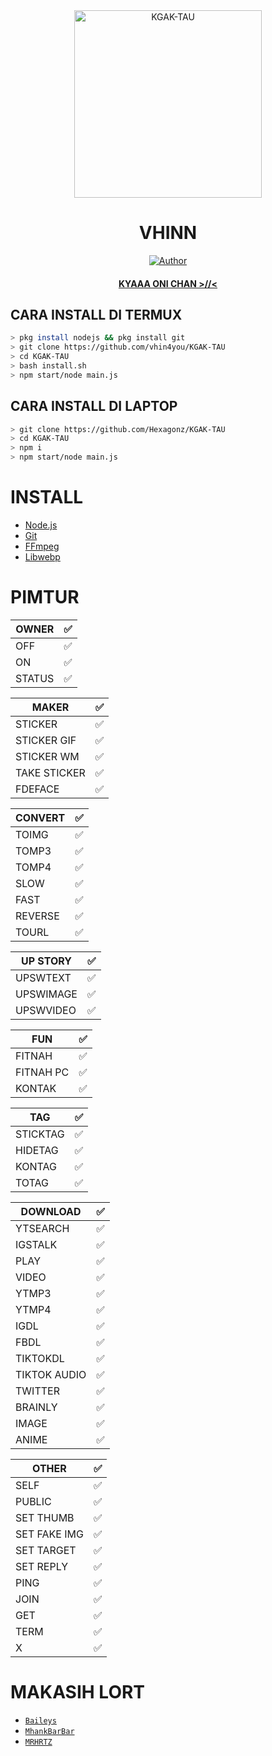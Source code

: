 <div align="center">
<img src="https://i.ibb.co/qCHNd0j/36fa310d84b9844bbea4eaf9d6462eed5d6127c6.jpg" alt="KGAK-TAU" width="300" />

# VHINN

>
>
>
</div>
<p align="center">
  <a href="https://github.com/vhin4you"><img title="Author" src="https://img.shields.io/badge/Author-Vhinn-red.svg?style=for-the-badge&logo=github" /></a>
  <h4 align="center">
  <a href="https://wa.me/6289513155643">KYAAA ONI CHAN >//< </a>
</h4>
</p>

## CARA INSTALL DI TERMUX
```bash
> pkg install nodejs && pkg install git
> git clone https://github.com/vhin4you/KGAK-TAU
> cd KGAK-TAU
> bash install.sh
> npm start/node main.js
```
## CARA INSTALL DI LAPTOP
```bash
> git clone https://github.com/Hexagonz/KGAK-TAU 
> cd KGAK-TAU
> npm i
> npm start/node main.js
```

# INSTALL
* [Node.js](https://nodejs.org/en/)
* [Git](https://git-scm.com/downloads)
* [FFmpeg](https://github.com/BtbN/FFmpeg-Builds/releases/download/autobuild-2020-12-08-13-03/ffmpeg-n4.3.1-26-gca55240b8c-win64-gpl-4.3.zip)
* [Libwebp](https://developers.google.com/speed/webp/download)

# PIMTUR

| OWNER |✅|
| ------------- | ------------- |
| OFF |✅|
| ON |✅|
| STATUS |✅|

| MAKER |✅|
| ------------- | ------------- |
| STICKER |✅|
| STICKER GIF |✅|
| STICKER WM |✅|
| TAKE STICKER |✅|
| FDEFACE |✅|

| CONVERT |✅|
| ------------- | ------------- |
| TOIMG |✅|
| TOMP3 |✅|
| TOMP4 |✅|
| SLOW |✅|
| FAST |✅|
| REVERSE |✅|
| TOURL |✅|

| UP STORY |✅|
| ------------- | ------------- |
| UPSWTEXT |✅|
| UPSWIMAGE |✅|
| UPSWVIDEO  |✅|

| FUN |✅|
| ------------- | ------------- |
| FITNAH |✅|
| FITNAH PC |✅|
| KONTAK |✅|


| TAG |✅|
| ------------- | ------------- |
| STICKTAG |✅|
| HIDETAG |✅|
| KONTAG |✅|
| TOTAG |✅|

| DOWNLOAD |✅|
| ------------- | ------------- |
| YTSEARCH |✅|
| IGSTALK |✅|
| PLAY |✅|
| VIDEO |✅|
| YTMP3 |✅|
| YTMP4 |✅|
| IGDL |✅|
| FBDL |✅|
| TIKTOKDL |✅|
| TIKTOK AUDIO |✅|
| TWITTER |✅|
| BRAINLY |✅|
| IMAGE |✅|
| ANIME |✅|

| OTHER |✅|
| ------------- | ------------- |
| SELF |✅|
| PUBLIC |✅|
| SET THUMB |✅|
| SET FAKE IMG |✅|
| SET TARGET |✅|
| SET REPLY |✅|
| PING |✅|
| JOIN |✅|
| GET |✅|
| TERM |✅|
| X |✅|

  # MAKASIH LORT
* [`Baileys`](https://github.com/adiwajshing/Baileys)
* [`MhankBarBar`](https://github.com/MhankBarBar)
* [`MRHRTZ`](https://github.com/MRHRTZ)
  
  
